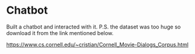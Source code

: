 # Chatbot
Built a chatbot and interacted with it.
P.S. the dataset was too huge so download it from the link mentioned below.

https://www.cs.cornell.edu/~cristian/Cornell_Movie-Dialogs_Corpus.html
